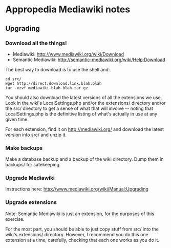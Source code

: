 # Appropedia Mediawiki notes

## Upgrading

### Download all the things!

* Mediawiki: http://www.mediawiki.org/wiki/Download
* Semantic Mediawiki: http://semantic-mediawiki.org/wiki/Help:Download

The best way to download is to use the shell and:

    cd src/
	wget http://direct.download.link.blah.blah
	tar -xzvf mediawiki-blah-blah.tar.gz

You should also download the latest versions of all the extensions we use.  Look in the wiki's
LocalSettings.php and/or the extensions/ directory and/or the src/ directory to get a sense of what that
will involve -- noting that LocalSettings.php is the definitive listing of what's actually in use at any
given time.  

For each extension, find it on http://mediawiki.org/ and download the latest version into src/ and unzip
it.

### Make backups

Make a database backup and a backup of the wiki directory. Dump them in backups/ for safekeeping.

### Upgrade Mediawiki

Instructions here: http://www.mediawiki.org/wiki/Manual:Upgrading

### Upgrade extensions

Note: Semantic Mediawiki is just an extension, for the purposes of this exercise.

For the most part, you should be able to just copy stuff from src/ into the wiki's extensions/ directory.
However, I recommend you do this one extension at a time, carefully, checking that each one works as you
do it.
